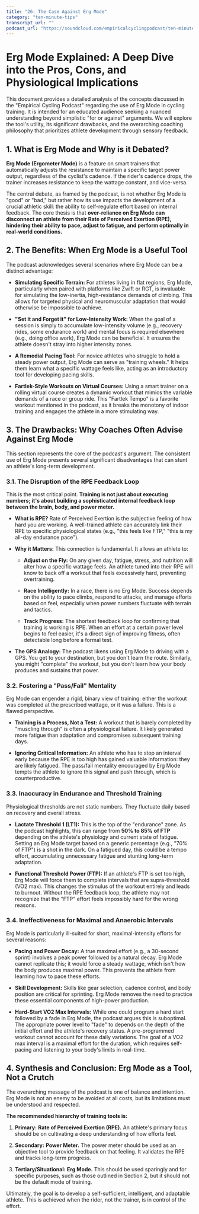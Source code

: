```yaml
---
title: "26: The Case Against Erg Mode"
category: "ten-minute-tips"
transcript_url: ""
podcast_url: "https://soundcloud.com/empiricalcyclingpodcast/ten-minute-tips-22-the-case-against-erg-mode"
---
```



# Erg Mode Explained: A Deep Dive into the Pros, Cons, and Physiological Implications

This document provides a detailed analysis of the concepts discussed in the "Empirical Cycling Podcast" regarding the use of Erg Mode in cycling training. It is intended for an educated audience seeking a nuanced understanding beyond simplistic "for or against" arguments. We will explore the tool's utility, its significant drawbacks, and the overarching coaching philosophy that prioritizes athlete development through sensory feedback.

## 1. What is Erg Mode and Why is it Debated?

**Erg Mode (Ergometer Mode)** is a feature on smart trainers that automatically adjusts the resistance to maintain a specific target power output, regardless of the cyclist's cadence. If the rider's cadence drops, the trainer increases resistance to keep the wattage constant, and vice-versa.

The central debate, as framed by the podcast, is not whether Erg Mode is "good" or "bad," but rather how its use impacts the development of a crucial athletic skill: the ability to self-regulate effort based on internal feedback. The core thesis is that **over-reliance on Erg Mode can disconnect an athlete from their Rate of Perceived Exertion (RPE), hindering their ability to pace, adjust to fatigue, and perform optimally in real-world conditions.**

## 2. The Benefits: When Erg Mode is a Useful Tool

The podcast acknowledges several scenarios where Erg Mode can be a distinct advantage:

-   **Simulating Specific Terrain:** For athletes living in flat regions, Erg Mode, particularly when paired with platforms like Zwift or RGT, is invaluable for simulating the low-inertia, high-resistance demands of climbing. This allows for targeted physical and neuromuscular adaptation that would otherwise be impossible to achieve.
    
-   **"Set it and Forget it" for Low-Intensity Work:** When the goal of a session is simply to accumulate low-intensity volume (e.g., recovery rides, some endurance work) and mental focus is required elsewhere (e.g., doing office work), Erg Mode can be beneficial. It ensures the athlete doesn't stray into higher intensity zones.
    
-   **A Remedial Pacing Tool:** For novice athletes who struggle to hold a steady power output, Erg Mode can serve as "training wheels." It helps them learn what a specific wattage feels like, acting as an introductory tool for developing pacing skills.
    
-   **Fartlek-Style Workouts on Virtual Courses:** Using a smart trainer on a rolling virtual course creates a dynamic workout that mimics the variable demands of a race or group ride. This "Fartlek Tempo" is a favorite workout mentioned in the podcast, as it breaks the monotony of indoor training and engages the athlete in a more stimulating way.
    

## 3. The Drawbacks: Why Coaches Often Advise Against Erg Mode

This section represents the core of the podcast's argument. The consistent use of Erg Mode presents several significant disadvantages that can stunt an athlete's long-term development.

### 3.1. The Disruption of the RPE Feedback Loop

This is the most critical point. **Training is not just about executing numbers; it's about building a sophisticated internal feedback loop between the brain, body, and power meter.**

-   **What is RPE?** Rate of Perceived Exertion is the subjective feeling of how hard you are working. A well-trained athlete can accurately link their RPE to specific physiological states (e.g., "this feels like FTP," "this is my all-day endurance pace").
    
-   **Why it Matters:** This connection is fundamental. It allows an athlete to:
    
    -   **Adjust on the Fly:** On any given day, fatigue, stress, and nutrition will alter how a specific wattage feels. An athlete tuned into their RPE will know to back off a workout that feels excessively hard, preventing overtraining.
        
    -   **Race Intelligently:** In a race, there is no Erg Mode. Success depends on the ability to pace climbs, respond to attacks, and manage efforts based on feel, especially when power numbers fluctuate with terrain and tactics.
        
    -   **Track Progress:** The shortest feedback loop for confirming that training is working is RPE. When an effort at a certain power level begins to feel easier, it's a direct sign of improving fitness, often detectable long before a formal test.
        
-   **The GPS Analogy:** The podcast likens using Erg Mode to driving with a GPS. You get to your destination, but you don't learn the route. Similarly, you might "complete" the workout, but you don't learn how your body produces and sustains that power.
    

### 3.2. Fostering a "Pass/Fail" Mentality

Erg Mode can engender a rigid, binary view of training: either the workout was completed at the prescribed wattage, or it was a failure. This is a flawed perspective.

-   **Training is a Process, Not a Test:** A workout that is barely completed by "muscling through" is often a physiological failure. It likely generated more fatigue than adaptation and compromises subsequent training days.
    
-   **Ignoring Critical Information:** An athlete who has to stop an interval early because the RPE is too high has gained valuable information: they are likely fatigued. The pass/fail mentality encouraged by Erg Mode tempts the athlete to ignore this signal and push through, which is counterproductive.
    

### 3.3. Inaccuracy in Endurance and Threshold Training

Physiological thresholds are not static numbers. They fluctuate daily based on recovery and overall stress.

-   **Lactate Threshold 1 (LT1):** This is the top of the "endurance" zone. As the podcast highlights, this can range from **50% to 85% of FTP** depending on the athlete's physiology and current state of fatigue. Setting an Erg Mode target based on a generic percentage (e.g., "70% of FTP") is a shot in the dark. On a fatigued day, this could be a tempo effort, accumulating unnecessary fatigue and stunting long-term adaptation.
    
-   **Functional Threshold Power (FTP):** If an athlete's FTP is set too high, Erg Mode will force them to complete intervals that are supra-threshold (VO2 max). This changes the stimulus of the workout entirely and leads to burnout. Without the RPE feedback loop, the athlete may not recognize that the "FTP" effort feels impossibly hard for the wrong reasons.
    

### 3.4. Ineffectiveness for Maximal and Anaerobic Intervals

Erg Mode is particularly ill-suited for short, maximal-intensity efforts for several reasons:

-   **Pacing and Power Decay:** A true maximal effort (e.g., a 30-second sprint) involves a peak power followed by a natural decay. Erg Mode cannot replicate this; it would force a steady wattage, which isn't how the body produces maximal power. This prevents the athlete from learning how to pace these efforts.
    
-   **Skill Development:** Skills like gear selection, cadence control, and body position are critical for sprinting. Erg Mode removes the need to practice these essential components of high-power production.
    
-   **Hard-Start VO2 Max Intervals:** While one could program a hard start followed by a fade in Erg Mode, the podcast argues this is suboptimal. The appropriate power level to "fade" to depends on the depth of the initial effort and the athlete's recovery status. A pre-programmed workout cannot account for these daily variations. The goal of a VO2 max interval is a maximal effort for the duration, which requires self-pacing and listening to your body's limits in real-time.
    

## 4. Synthesis and Conclusion: Erg Mode as a Tool, Not a Crutch

The overarching message of the podcast is one of balance and intention. Erg Mode is not an enemy to be avoided at all costs, but its limitations must be understood and respected.

**The recommended hierarchy of training tools is:**

1.  **Primary:**  **Rate of Perceived Exertion (RPE).** An athlete's primary focus should be on cultivating a deep understanding of how efforts feel.
    
2.  **Secondary:**  **Power Meter.** The power meter should be used as an objective tool to provide feedback on that feeling. It validates the RPE and tracks long-term progress.
    
3.  **Tertiary/Situational:**  **Erg Mode.** This should be used sparingly and for specific purposes, such as those outlined in Section 2, but it should not be the default mode of training.
    

Ultimately, the goal is to develop a self-sufficient, intelligent, and adaptable athlete. This is achieved when the rider, not the trainer, is in control of the effort.